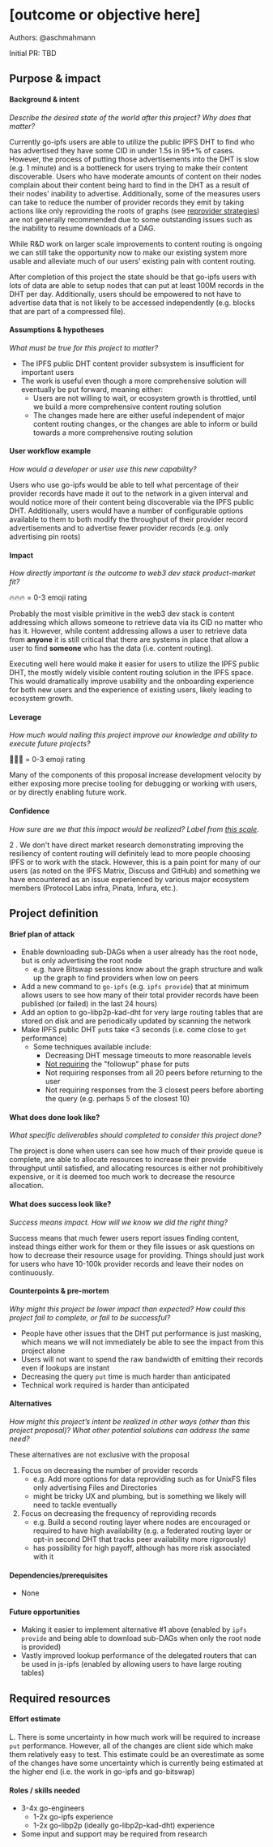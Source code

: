 # [outcome or objective here] 

Authors: @aschmahmann

Initial PR: TBD <!-- Reference the PR first proposing this document. Oooh, self-reference! -->

<!--
This template is for a proposal/brief/pitch for a significant project to be undertaken by a Web3 Dev project team.
The goal of project proposals is to help us decide which work to take on, which things are more valuable than other things.
-->
<!--
A proposal should contain enough detail for others to understand how this project contributes to our team’s mission of product-market fit
for our unified stack of protocols, what is included in scope of the project, where to get started if a project team were to take this on,
and any other information relevant for prioritizing this project against others.
It does not need to describe the work in much detail. Most technical design and planning would take place after a proposal is adopted.
Good project scope aims for ~3-5 engineers for 1-3 months (though feel free to suggest larger-scoped projects anyway). 
Projects do not include regular day-to-day maintenance and improvement work, e.g. on testing, tooling, validation, code clarity, refactors for future capability, etc.
-->
<!--
For ease of discussion in PRs, consider breaking lines after every sentence or long phrase.
-->

## Purpose &amp; impact 
#### Background &amp; intent

_Describe the desired state of the world after this project? Why does that matter?_

<!--
Outline the status quo, including any relevant context on the problem you’re seeing that this project should solve. Wherever possible, include pains or problems that you’ve seen users experience to help motivate why solving this problem works towards top-line objectives. 
-->

Currently go-ipfs users are able to utilize the public IPFS DHT to find who has advertised they have some CID in under 1.5s in 95+% of cases. However, the process of putting those advertisements into the DHT is slow (e.g. 1 minute) and is a bottleneck for users trying to make their content discoverable. Users who have moderate amounts of content on their nodes complain about their content being hard to find in the DHT as a result of their nodes' inability to advertise. Additionally, some of the measures users can take to reduce the number of provider records they emit by taking actions like only reproviding the roots of graphs (see [reprovider strategies](https://github.com/ipfs/go-ipfs/blob/09178aa717689a0ef9fd2042ad355320a16ffb35/docs/config.md#reproviderstrategy)) are not generally recommended due to some outstanding issues such as the inability to resume downloads of a DAG.

While R&D work on larger scale improvements to content routing is ongoing we can still take the opportunity now to make our existing system more usable and alleviate much of our users' existing pain with content routing.

After completion of this project the state should be that go-ipfs users with lots of data are able to setup nodes that can put at least 100M records in the DHT per day. Additionally, users should be empowered to not have to advertise data that is not likely to be accessed independently (e.g. blocks that are part of a compressed file).


#### Assumptions &amp; hypotheses
_What must be true for this project to matter?_
<!--(bullet list)-->
- The IPFS public DHT content provider subsystem is insufficient for important users
- The work is useful even though a more comprehensive solution will eventually be put forward, meaning either:
    - Users are not willing to wait, or ecosystem growth is throttled, until we build a more comprehensive content routing solution
    - The changes made here are either useful independent of major content routing changes, or the changes are able to inform or build towards a more comprehensive routing solution

#### User workflow example
_How would a developer or user use this new capability?_
<!--(short paragraph)-->

Users who use go-ipfs would be able to tell what percentage of their provider records have made it out to the network in a given interval and would notice more of their content being discoverable via the IPFS public DHT. Additionally, users would have a number of configurable options available to them to both modify the throughput of their provider record advertisements and to advertise fewer provider records (e.g. only advertising pin roots)

#### Impact
_How directly important is the outcome to web3 dev stack product-market fit?_

🔥🔥🔥 = 0-3 emoji rating

<!--
Explain why you have chosen this rating
What awesome potential impact/outcomes/results will we see if we nail this project?
-->

Probably the most visible primitive in the web3 dev stack is content addressing which allows someone to retrieve data via its CID no matter who has it. However, while content addressing allows a user to retrieve data from **anyone** it is still critical that there are systems in place that allow a user to find **someone** who has the data (i.e. content routing).

Executing well here would make it easier for users to utilize the IPFS public DHT, the mostly widely visible content routing solution in the IPFS space. This would dramatically improve usability and the onboarding experience for both new users and the experience of existing users, likely leading to ecosystem growth.

#### Leverage
_How much would nailing this project improve our knowledge and ability to execute future projects?_

🎯🎯🎯 = 0-3 emoji rating

<!-- Explain the opportunity or leverage point for our subsequent velocity/impact (e.g. by speeding up development, enabling more contributors, etc)
-->

Many of the components of this proposal increase development velocity by either exposing more precise tooling for debugging or working with users, or by directly enabling future work.

#### Confidence
_How sure are we that this impact would be realized? Label from [this scale](https://medium.com/@nimay/inside-product-introduction-to-feature-priority-using-ice-impact-confidence-ease-and-gist-5180434e5b15)_.

<!--Explain why this rating-->
2 . We don't have direct market research demonstrating improving the resiliency of content routing will definitely lead to more people choosing IPFS or to work with the stack. However, this is a pain point for many of our users (as noted on the IPFS Matrix, Discuss and GitHub) and something we have encountered as an issue experienced by various major ecosystem members (Protocol Labs infra, Pinata, Infura, etc.).

## Project definition
#### Brief plan of attack

<!--Briefly describe the milestones/steps/work needed for this project-->

- Enable downloading sub-DAGs when a user already has the root node, but is only advertising the root node
    - e.g. have Bitswap sessions know about the graph structure and walk up the graph to find providers when low on peers
- Add a new command to `go-ipfs` (e.g. `ipfs provide`) that at minimum allows users to see how many of their total provider records have been published (or failed) in the last 24 hours)
- Add an option to go-libp2p-kad-dht for very large routing tables that are stored on disk and are periodically updated by scanning the network
- Make IPFS public DHT `put`s take <3 seconds (i.e. come close to `get` performance)
  - Some techniques available include:
     - Decreasing DHT message timeouts to more reasonable levels
     - [Not requiring](https://github.com/libp2p/go-libp2p-kad-dht/issues/532) the "followup" phase for puts
     - Not requiring responses from all 20 peers before returning to the user
     - Not requiring responses from the 3 closest peers before aborting the query (e.g. perhaps 5 of the closest 10)

#### What does done look like?
_What specific deliverables should completed to consider this project done?_

The project is done when users can see how much of their provide queue is complete, are able to allocate resources to increase their provide throughput until satisfied, and allocating resources is either not prohibitively expensive, or it is deemed too much work to decrease the resource allocation.

####  What does success look like?
_Success means impact. How will we know we did the right thing?_

<!--
Provide success criteria. These might include particular metrics, desired changes in the types of bug reports being filed, desired changes in qualitative user feedback (measured via surveys, etc), etc.
-->

Success means that much fewer users report issues finding content, instead things either work for them or they file issues or ask questions on how to decrease their resource usage for providing. Things should just work for users who have 10-100k provider records and leave their nodes on continuously.

#### Counterpoints &amp; pre-mortem
_Why might this project be lower impact than expected? How could this project fail to complete, or fail to be successful?_

- People have other issues that the DHT put performance is just masking, which means we will not immediately be able to see the impact from this project alone
- Users will not want to spend the raw bandwidth of emitting their records even if lookups are instant
- Decreasing the query `put` time is much harder than anticipated
- Technical work required is harder than anticipated

#### Alternatives
_How might this project’s intent be realized in other ways (other than this project proposal)? What other  potential solutions can address the same need?_

These alternatives are not exclusive with the proposal

1. Focus on decreasing the number of provider records
    - e.g. Add more options for data reproviding such as for UnixFS files only advertising Files and Directories
    - might be tricky UX and plumbing, but is something we likely will need to tackle eventually
2. Focus on decreasing the frequency of reproviding records
    - e.g. Build a second routing layer where nodes are encouraged or required to have high availability (e.g. a federated routing layer or opt-in second DHT that tracks peer availability more rigorously)
    - has possibility for high payoff, although has more risk associated with it

#### Dependencies/prerequisites
<!--List any other projects that are dependencies/prerequisites for this project that is being pitched.-->

- None

#### Future opportunities
<!--What future projects/opportunities could this project enable?-->

- Making it easier to implement alternative #1 above (enabled by `ipfs provide` and being able to download sub-DAGs when only the root node is provided)
- Vastly improved lookup performance of the delegated routers that can be used in js-ipfs (enabled by allowing users to have large routing tables)

## Required resources

#### Effort estimate
<!--T-shirt size rating of the size of the project. If the project might require external collaborators/teams, please note in the roles/skills section below). 
For a team of 3-5 people with the appropriate skills:
- Small, 1-2 weeks
- Medium, 3-5 weeks
- Large, 6-10 weeks
- XLarge, >10 weeks
Describe any choices and uncertainty in this scope estimate. (E.g. Uncertainty in the scope until design work is complete, low uncertainty in execution thereafter.)
-->

L. There is some uncertainty in how much work will be required to increase `put` performance. However, all of the changes are client side which make them relatively easy to test. This estimate could be an overestimate as some of the changes have some uncertainty which is currently being estimated at the higher end (i.e. the work in go-ipfs and go-bitswap)

#### Roles / skills needed
<!--Describe the knowledge/skill-sets and team that are needed for this project (e.g. PM, docs, protocol or library expertise, design expertise, etc.). If this project could be externalized to the community or a team outside PL's direct employment, please note that here.-->

- 3-4x go-engineers
  - 1-2x go-ipfs experience
  - 1-2x go-libp2p (ideally go-libp2p-kad-dht) experience
- Some input and support may be required from research